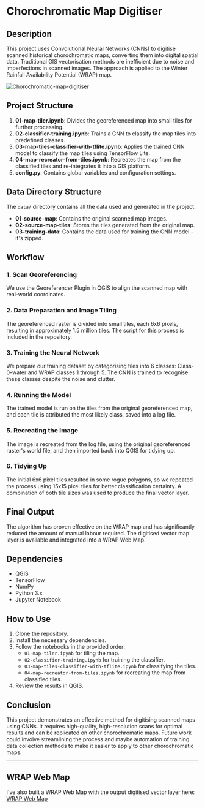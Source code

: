 # Chorochromatic Map Digitiser

## Description
This project uses Convolutional Neural Networks (CNNs) to digitise scanned historical chorochromatic maps, converting them into digital spatial data. Traditional GIS vectorisation methods are inefficient due to noise and imperfections in scanned images. The approach is applied to the Winter Rainfall Availability Potential (WRAP) map.

![Chorochromatic-map-digitiser](https://github.com/Patryk-Obermajer/Chorochromatic-Map-Digitiser/assets/69651910/aea28f3e-84c9-4823-9e2f-7f1534547e6d)

## Project Structure

1. **01-map-tiler.ipynb**: Divides the georeferenced map into small tiles for further processing.
2. **02-classifier-training.ipynb**: Trains a CNN to classify the map tiles into predefined classes.
3. **03-map-tiles-classifier-with-tflite.ipynb**: Applies the trained CNN model to classify the map tiles using TensorFlow Lite.
4. **04-map-recreator-from-tiles.ipynb**: Recreates the map from the classified tiles and re-integrates it into a GIS platform.
5. **config.py**: Contains global variables and configuration settings.

## Data Directory Structure

The `data/` directory contains all the data used and generated in the project.

- **01-source-map**: Contains the original scanned map images.
- **02-source-map-tiles**: Stores the tiles generated from the original map.
- **03-training-data**: Contains the data used for training the CNN model - it's zipped.

## Workflow

### 1. Scan Georeferencing
We use the Georeferencer Plugin in QGIS to align the scanned map with real-world coordinates.

### 2. Data Preparation and Image Tiling
The georeferenced raster is divided into small tiles, each 6x6 pixels, resulting in approximately 1.5 million tiles. The script for this process is included in the repository.

### 3. Training the Neural Network
We prepare our training dataset by categorising tiles into 6 classes: Class-0-water and WRAP classes 1 through 5. The CNN is trained to recognise these classes despite the noise and clutter.

### 4. Running the Model
The trained model is run on the tiles from the original georeferenced map, and each tile is attributed the most likely class, saved into a log file.

### 5. Recreating the Image
The image is recreated from the log file, using the original georeferenced raster's world file, and then imported back into QGIS for tidying up.

### 6. Tidying Up
The initial 6x6 pixel tiles resulted in some rogue polygons, so we repeated the process using 15x15 pixel tiles for better classification certainty. A combination of both tile sizes was used to produce the final vector layer.

## Final Output
The algorithm has proven effective on the WRAP map and has significantly reduced the amount of manual labour required. The digitised vector map layer is available and integrated into a WRAP Web Map.

## Dependencies
- [QGIS](https://qgis.org/en/site/forusers/download.html)
- TensorFlow
- NumPy
- Python 3.x
- Jupyter Notebook

## How to Use

1. Clone the repository.
2. Install the necessary dependencies.
3. Follow the notebooks in the provided order:
   - `01-map-tiler.ipynb` for tiling the map.
   - `02-classifier-training.ipynb` for training the classifier.
   - `03-map-tiles-classifier-with-tflite.ipynb` for classifying the tiles.
   - `04-map-recreator-from-tiles.ipynb` for recreating the map from classified tiles.
4. Review the results in QGIS.

## Conclusion
This project demonstrates an effective method for digitising scanned maps using CNNs. It requires high-quality, high-resolution scans for optimal results and can be replicated on other chorochromatic maps. Future work could involve streamlining the process and maybe automation of training data collection methods to make it easier to apply to other chorochromatic maps.


---

## WRAP Web Map
I've also built a WRAP Web Map with the output digitised vector layer here: [WRAP Web Map](https://obermajer.co.uk/WRAP-Web-Map/)
